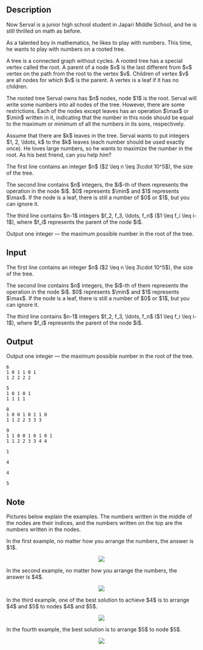 ## Description

<div><p>Now Serval is a junior high school student in Japari Middle School, and he is still thrilled on math as before. </p><p>As a talented boy in mathematics, he likes to play with numbers. This time, he wants to play with numbers on a rooted tree.</p><p>A tree is a connected graph without cycles. A rooted tree has a special vertex called the root. A parent of a node $v$ is the last different from $v$ vertex on the path from the root to the vertex $v$. Children of vertex $v$ are all nodes for which $v$ is the parent. A vertex is a leaf if it has no children.</p><p>The rooted tree Serval owns has $n$ nodes, node $1$ is the root. Serval will write some numbers into all nodes of the tree. However, there are some restrictions. Each of the nodes except leaves has an operation $\max$ or $\min$ written in it, indicating that the number in this node should be equal to the maximum or minimum of all the numbers in its sons, respectively. </p><p>Assume that there are $k$ leaves in the tree. Serval wants to put integers $1, 2, \ldots, k$ to the $k$ leaves (each number should be used exactly once). He loves large numbers, so he wants to maximize the number in the root. As his best friend, can you help him?</p></div><div class="input-specification"><p>The first line contains an integer $n$ ($2 \leq n \leq 3\cdot 10^5$), the size of the tree.</p><p>The second line contains $n$ integers, the $i$-th of them represents the operation in the node $i$. $0$ represents $\min$ and $1$ represents $\max$. If the node is a leaf, there is still a number of $0$ or $1$, but you can ignore it.</p><p>The third line contains $n-1$ integers $f_2, f_3, \ldots, f_n$ ($1 \leq f_i \leq i-1$), where $f_i$ represents the parent of the node $i$.</p></div><div class="output-specification"><p>Output one integer&nbsp;— the maximum possible number in the root of the tree.</p></div>

## Input

<p>The first line contains an integer $n$ ($2 \leq n \leq 3\cdot 10^5$), the size of the tree.</p><p>The second line contains $n$ integers, the $i$-th of them represents the operation in the node $i$. $0$ represents $\min$ and $1$ represents $\max$. If the node is a leaf, there is still a number of $0$ or $1$, but you can ignore it.</p><p>The third line contains $n-1$ integers $f_2, f_3, \ldots, f_n$ ($1 \leq f_i \leq i-1$), where $f_i$ represents the parent of the node $i$.</p>

## Output

<p>Output one integer&nbsp;— the maximum possible number in the root of the tree.</p>





```input1
6
1 0 1 1 0 1
1 2 2 2 2
```




```input2
5
1 0 1 0 1
1 1 1 1
```




```input3
8
1 0 0 1 0 1 1 0
1 1 2 2 3 3 3
```




```input4
9
1 1 0 0 1 0 1 0 1
1 1 2 2 3 3 4 4
```




```output1
1
```




```output2
4
```




```output3
4
```




```output4
5
```



## Note

<p>Pictures below explain the examples. The numbers written in the middle of the nodes are their indices, and the numbers written on the top are the numbers written in the nodes.</p><p>In the first example, no matter how you arrange the numbers, the answer is $1$.</p><center> <img class="tex-graphics" src="file://IIgTEybT.png" style="max-width: 100.0%;max-height: 100.0%;"> </center><p>In the second example, no matter how you arrange the numbers, the answer is $4$.</p><center> <img class="tex-graphics" src="file://tpKUgBeF.png" style="max-width: 100.0%;max-height: 100.0%;"> </center><p>In the third example, one of the best solution to achieve $4$ is to arrange $4$ and $5$ to nodes $4$ and $5$.</p><center> <img class="tex-graphics" src="file://YVvkagqv.png" style="max-width: 100.0%;max-height: 100.0%;"> </center><p>In the fourth example, the best solution is to arrange $5$ to node $5$.</p><center> <img class="tex-graphics" src="file://nu5dc37R.png" style="max-width: 100.0%;max-height: 100.0%;"> </center>
